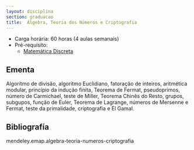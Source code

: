 ```yaml
---
layout: disciplina
section: graduacao
title:  Álgebra, Teoria dos Números e Criptografia 
---
```


- Carga horária: 60 horas (4 aulas semanais)
- Pré-requisito: 
    - [Matemática Discreta](matematica-discreta.html)

## Ementa 

Algoritmo de divisão, algoritmo Euclidiano, fatoração de
inteiros, aritmética modular, princípio da indução finita, Teorema de
Fermat, pseudoprimos, número de Carmichael, teste de Miller, Teorema
Chinês do Resto, grupos, subgupos, função de Euler, Teorema de
Lagrange, números de Mersenne e Fermat, teste da primalidade,
criptografia e El Gamal. 

## Bibliografía

mendeley.emap.algebra-teoria-numeros-criptografia
